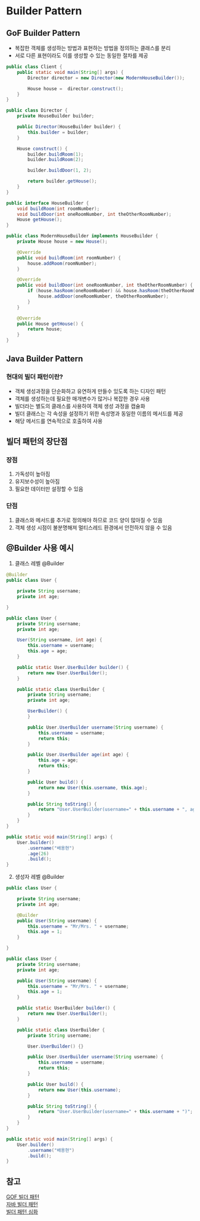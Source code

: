 # Builder Pattern
## GoF Builder Pattern
- 복잡한 객체를 생성하는 방법과 표현하는 방법을 정의하는 클래스를 분리
- 서로 다른 표현이라도 이를 생성할 수 있는 동일한 절차를 제공

```java
public class Client {
    public static void main(String[] args) {
        Director director = new Director(new ModernHouseBuilder());

        House house =  director.construct();
    }
}
```
```java
public class Director {
    private HouseBuilder builder;

    public Director(HouseBuilder builder) {
        this.builder = builder;
    }

    House construct() {
        builder.buildRoom(1);
        builder.buildRoom(2);

        builder.buildDoor(1, 2);

        return builder.getHouse();
    }
}
```
```java
public interface HouseBuilder {
    void buildRoom(int roomNumber);
    void buildDoor(int oneRoomNumber, int theOtherRoomNumber);
    House getHouse();
}
```
```java
public class ModernHouseBuilder implements HouseBuilder {
    private House house = new House();

    @Override
    public void buildRoom(int roomNumber) {
        house.addRoom(roomNumber);
    }

    @Override
    public void buildDoor(int oneRoomNumber, int theOtherRoomNumber) {
        if (house.hasRoom(oneRoomNumber) && house.hasRoom(theOtherRoomNumber)) {
            house.addDoor(oneRoomNumber, theOtherRoomNumber);
        }
    }

    @Override
    public House getHouse() {
        return house;
    }
}
```

## Java Builder Pattern
### 현대의 빌더 패턴이란?
- 객체 생성과정을 단순화하고 유연하게 만들수 있도록 하는 디자인 패턴
- 객체를 생성하는데 필요한 매개변수가 많거나 복잡한 경우 사용
- 빌더라는 별도의 클래스를 사용하여 객체 생성 과정을 캡슐화
- 빌더 클래스는 각 속성을 설정하기 위한 속성명과 동일한 이름의 메서드를 제공
- 해당 메서드를 연속적으로 호출하여 사용

## 빌더 패턴의 장단점
### 장점
1. 가독성이 높아짐
2. 유지보수성이 높아짐
3. 필요한 데이터만 설정할 수 있음

### 단점
1. 클래스와 메서드를 추가로 정의해야 하므로 코드 양이 많아질 수 있음
2. 객체 생성 시점이 불분명해져 멀티스레드 환경에서 안전하지 않을 수 있음

## @Builder 사용 예시
1. 클래스 레벨 @Builder
```java
@Builder
public class User {

    private String username;
    private int age;

}
```
```java
public class User {
    private String username;
    private int age;

    User(String username, int age) {
        this.username = username;
        this.age = age;
    }

    public static User.UserBuilder builder() {
        return new User.UserBuilder();
    }

    public static class UserBuilder {
        private String username;
        private int age;

        UserBuilder() {
        }

        public User.UserBuilder username(String username) {
            this.username = username;
            return this;
        }

        public User.UserBuilder age(int age) {
            this.age = age;
            return this;
        }

        public User build() {
            return new User(this.username, this.age);
        }

        public String toString() {
            return "User.UserBuilder(username=" + this.username + ", age=" + this.age + ")";
        }
    }
}
```
```java
public static void main(String[] args) {
    User.builder()
        .username("배용현")
        .age(26)
        .build();
}
```


2. 생성자 레벨 @Builder
```java
public class User {

    private String username;
    private int age;

    @Builder
    public User(String username) {
        this.username = "Mr/Mrs. " + username;
        this.age = 1;
    }

}
```
```java
public class User {
    private String username;
    private int age;

    public User(String username) {
        this.username = "Mr/Mrs. " + username;
        this.age = 1;
    }

    public static UserBuilder builder() {
        return new User.UserBuilder();
    }

    public static class UserBuilder {
        private String username;

        User.UserBuilder() {}

        public User.UserBuilder username(String username) {
            this.username = username;
            return this;
        }

        public User build() {
            return new User(this.username);
        }

        public String toString() {
            return "User.UserBuilder(username=" + this.username + ")";
        }
    }
}
```
```java
public static void main(String[] args) {
    User.builder()
        .username("배용현")
        .build();
}
```

## 참고
[GOF 빌더 패턴](https://medium.com/@sangw0804/gof-%EB%94%94%EC%9E%90%EC%9D%B8-%ED%8C%A8%ED%84%B4-2-%EB%B9%8C%EB%8D%94-%ED%8C%A8%ED%84%B4-3c56dc766d3b)<br />
[자바 빌더 패턴](https://velog.io/@park2348190/Lombok-Builder%EC%9D%98-%EB%8F%99%EC%9E%91-%EC%9B%90%EB%A6%AC)<br />
[빌더 패턴 심화](https://johngrib.github.io/wiki/pattern/builder)<br />